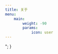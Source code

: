 ```yaml
---
title: 关于
menu:
    main: 
        weight: -90
        params:
            icon: user
---
```



<link rel="stylesheet" href="https://npm.elemecdn.com/sakura-halo@1.3.8/1.3.4/source/lib/botui/botui-theme-default.css">
<link href="https://npm.elemecdn.com/sakura-halo@1.3.8/1.3.4/source/lib/botui/botui.min.css" rel="stylesheet" type="text/css" />
<script src="https://npm.elemecdn.com/sakura-halo@1.3.8/1.3.4/source/lib/botui/vue.min.js"></script>
<div id="my-botui-app"></div>
<script>window.onload=function(){
document.body.innerHTML+="<script src='https://npm.elemecdn.com/sakura-halo@1.3.8/1.3.4/source/lib/botui/botui.min.js' ></script><script src='https://npm.elemecdn.com/sakura-halo@1.3.8/1.3.4/source/lib/botui/own-bot.js' ></script>";
}</script>
